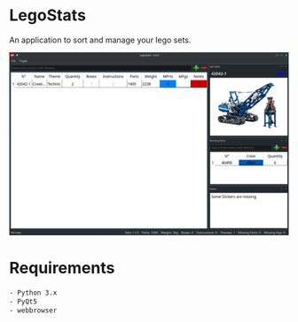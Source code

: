 # LegoStats
 An application to sort and manage your lego sets.

![Demo Image](demo.png)

# Requirements

```
- Python 3.x
- PyQt5
- webbrowser
```
